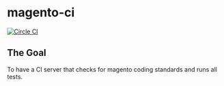 # magento-ci
[![Circle CI](https://circleci.com/gh/rob3000/magento-ci.svg?style=svg)](https://circleci.com/gh/rob3000/magento-ci)

## The Goal

To have a CI server that checks for magento coding standards and runs all tests.
